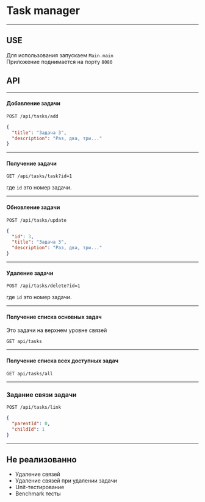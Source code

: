# Task manager

---

## USE

Для использования запускаем `Main.main`  
Приложение поднимается на порту `8080`

## API

---

#### Добавление задачи

```http request
POST /api/tasks/add
```

```json
{
  "title": "Задача 3",
  "description": "Раз, два, три..."
}
```

---

#### Получение задачи

```http request
GET /api/tasks/task?id=1
```

где `id` это номер задачи.

---

#### Обновление задачи

```http request
POST /api/tasks/update
```

```json
{
  "id": 3,
  "title": "Задача 3",
  "description": "Раз, два, три..."
}
```

---

#### Удаление задачи

```http request
POST /api/tasks/delete?id=1
```

где `id` это номер задачи.

---

#### Получение списка основных задач

Это задачи на верхнем уровне связей

```http request
GET api/tasks
```

---

#### Получение списка всех доступных задач

```http request
GET api/tasks/all
```

---

### Задание связи задачи

```http request
POST /api/tasks/link
```

```json
{
  "parentId": 0,
  "childId": 1
}
```

---

## Не реализованно

* Удаление связей
* Удаление связей при удалении задачи
* Unit-тестирование
* Benchmark тесты

